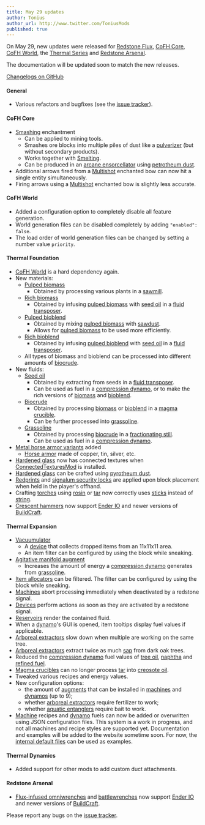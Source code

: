 ```yaml
---
title: May 29 updates
author: Tonius
author_url: http://www.twitter.com/ToniusMods
published: true
---
```


On May 29, new updates were released for [Redstone Flux](/docs/redstone-flux/),
[CoFH Core](/docs/cofh-core-4/), [CoFH World](/docs/cofh-world/), the [Thermal
Series](/docs/#thermal-series) and [Redstone Arsenal](/docs/redstone-arsenal/).

The documentation will be updated soon to match the new releases.

[Changelogs on GitHub](https://github.com/CoFH/Version)

#### General
* Various refactors and bugfixes (see the [issue
  tracker](https://github.com/CoFH/Feedback/issues?q=is%3Aissue+is%3Aclosed+label%3Afixed+sort%3Aupdated-desc)).

#### CoFH Core
* [Smashing](/docs/cofh-core-4/smashing/) enchantment
  * Can be applied to mining tools.
  * Smashes ore blocks into multiple piles of dust like a
    [pulverizer](/docs/thermal-expansion-5/pulverizer/) (but without secondary
    products).
  * Works together with [Smelting](/docs/cofh-core-4/smelting/).
  * Can be produced in an [arcane
    ensorcellator](/docs/thermal-expansion-5/arcane-ensorcellator/) using
    [petrotheum dust](/docs/thermal-foundation-2/petrotheum-dust/).
* Additional arrows fired from a [Multishot](/docs/cofh-core-4/multishot/)
  enchanted bow can now hit a single entity simultaneously.
* Firing arrows using a [Multishot](/docs/cofh-core-4/multishot/) enchanted bow is
  slightly less accurate.

#### CoFH World
* Added a configuration option to completely disable all feature generation.
* World generation files can be disabled completely by adding `"enabled":
  false`.
* The load order of world generation files can be changed by setting a number
  value `priority`.

#### Thermal Foundation
* [CoFH World](/docs/cofh-world/) is a hard dependency again.
* New materials:
  * [Pulped biomass](/docs/thermal-foundation-2/pulped-biomass/)
    * Obtained by processing various plants in a
      [sawmill](/docs/thermal-expansion-5/sawmill/).
  * [Rich biomass](/docs/thermal-foundation-2/rich-biomass/)
    * Obtained by infusing [pulped
      biomass](/docs/thermal-foundation-2/pulped-biomass/) with [seed
      oil](/docs/thermal-foundation-2/seed-oil/) in a [fluid
      transposer](/docs/thermal-expansion-5/fluid-transposer/).
  * [Pulped bioblend](/docs/thermal-foundation-2/pulped-bioblend/)
    * Obtained by mixing [pulped
      biomass](/docs/thermal-foundation-2/pulped-biomass/) with
      [sawdust](/docs/thermal-foundation-2/sawdust/).
    * Allows for [pulped biomass](/docs/thermal-foundation-2/pulped-biomass/) to
      be used more efficiently.
  * [Rich bioblend](/docs/thermal-foundation-2/rich-bioblend/)
    * Obtained by infusing [pulped
      bioblend](/docs/thermal-foundation-2/pulped-bioblend/) with [seed
      oil](/docs/thermal-foundation-2/seed-oil/) in a [fluid
      transposer](/docs/thermal-expansion-5/fluid-transposer/).
  * All types of biomass and bioblend can be processed into different amounts of
    [biocrude](/docs/thermal-foudation/biocrude/).
* New fluids:
  * [Seed oil](/docs/thermal-foundation-2/seed-oil/)
    * Obtained by extracting from seeds in a [fluid
      transposer](/docs/thermal-expansion-5/fluid-transposer/).
    * Can be used as fuel in a [compression
      dynamo](/docs/thermal-expansion-5/compression-dynamo/), or to make the rich
      versions of [biomass](/docs/thermal-foundation-2/pulped-biomass/) and
      [bioblend](/docs/thermal-foundation-2/pulped-bioblend/).
  * [Biocrude](/docs/thermal-foundation-2/biocrude/)
    * Obtained by processing [biomass](/docs/thermal-foundation-2/pulped-biomass/)
      or [bioblend](/docs/thermal-foundation-2/pulped-bioblend/) in a [magma
      crucible](/docs/thermal-expansion-5/magma-crucible/).
    * Can be further processed into
      [grassoline](/docs/thermal-foundation-2/grassoline/).
  * [Grassoline](/docs/thermal-foundation-2/grassoline/)
    * Obtained by processing [biocrude](/docs/thermal-foundation-2/biocrude/) in a
      [fractionating still](/docs/thermal-expansion-5/fractionating-still/).
    * Can be used as fuel in a [compression
      dynamo](/docs/thermal-expansion-5/compression-dynamo/).
* [Metal horse armor variants](/docs/thermal-foundation-2/horse-armor/) added
  * [Horse armor](https://minecraft.gamepedia.com/Horse_Armor) made of copper,
    tin, silver, etc.
* [Hardened glass](/docs/thermal-foundation-2/hardened-glass/) now has connected
  textures when
  [ConnectedTexturesMod](https://minecraft.curseforge.com/projects/ctm) is
  installed.
* [Hardened glass](/docs/thermal-foundation-2/hardened-glass/) can be crafted
  using [pyrotheum dust](/docs/thermal-foundation-2/pyrotheum-dust/).
* [Redprints](/docs/thermal-foundation-2/redprint/) and [signalum security
  locks](/docs/thermal-foundation-2/signalum-security-lock/) are applied upon
  block placement when held in the player's offhand.
* Crafting [torches](https://minecraft.gamepedia.com/Torch) using
  [rosin](/docs/thermal-foundation-2/rosin/) or
  [tar](/docs/thermal-foundation-2/tar/) now correctly uses
  [sticks](https://minecraft.gamepedia.com/Stick) instead of
  [string](https://minecraft.gamepedia.com/String).
* [Crescent hammers](/docs/thermal-foundation-2/crescent-hammer/) now support
  [Ender IO](http://enderio.com/) and newer versions of
  [BuildCraft](https://www.mod-buildcraft.com/).

#### Thermal Expansion
* [Vacuumulator](/docs/thermal-expansion-5/vacuumulator/)
  * A [device](/docs/thermal-expansion-5/devices/) that collects dropped items
    from an 11x11x11 area.
  * An item filter can be configured by using the block while sneaking.
* [Agitative manifold
  augment](/docs/thermal-expansion-5/augment-agitative-manifold/)
  * Increases the amount of energy a [compression
    dynamo](/docs/thermal-expansion-5/compression-dynamo/) generates from
    [grassoline](/docs/thermal-foundation-2/grassoline/).
* [Item allocators](/docs/thermal-expansion-5/item-allocator/) can be filtered.
  The filter can be configured by using the block while sneaking.
* [Machines](/docs/thermal-expansion-5/machines/) abort processing immediately
  when deactivated by a redstone signal.
* [Devices](/docs/thermal-expansion-5/devices/) perform actions as soon as they
  are activated by a redstone signal.
* [Reservoirs](/docs/thermal-expansion-5/reservoir/) render the contained fluid.
* When a [dynamo](/docs/thermal-expansion-5/dynamos/)'s GUI is opened, item
  tooltips display fuel values if applicable.
* [Arboreal extractors](/docs/thermal-expansion-5/arboreal-extractor/) slow down
  when multiple are working on the same tree.
* [Arboreal extractors](/docs/thermal-expansion-5/arboreal-extractor/) extract
  twice as much [sap](/docs/thermal-foundation-2/sap/) from dark oak trees.
* Reduced the [compression dynamo](/docs/thermal-expansion-5/compression-dynamo/)
  fuel values of [tree oil](/docs/thermal-foundation-2/tree-oil/),
  [naphtha](/docs/thermal-foundation-2/naphtha/) and [refined
  fuel](/docs/thermal-foundation-2/refined-fuel/).
* [Magma crucibles](/docs/thermal-expansion-5/magma-crucible/) can no longer
  process [tar](/docs/thermal-foundation-2/tar/) into [creosote
  oil](/docs/thermal-foundation-2/creosote-oil/).
* Tweaked various recipes and energy values.
* New configuration options:
  * the amount of [augments](/docs/thermal-expansion-5/augments/) that can be
    installed in [machines](/docs/thermal-expansion-5/machines/) and
    [dynamos](/docs/thermal-expansion-5/dynamos/) (up to 9);
  * whether [arboreal extractors](/docs/thermal-expansion-5/arboreal-extractor/)
    require fertilizer to work;
  * whether [aquatic entanglers](/docs/thermal-expansion-5/aquatic-entangler/)
    require bait to work.
* [Machine](/docs/thermal-expansion-5/machines/) recipes and
  [dynamo](/docs/thermal-expansion-5/dynamos/) fuels can now be added or
  overwritten using JSON configuration files. This system is a work in progress,
  and not all machines and recipe styles are supported yet. Documentation and
  examples will be added to the website sometime soon. For now, the [internal
  default
  files](https://github.com/CoFH/ThermalExpansion/tree/1.12/src/main/resources/assets/thermalexpansion/content)
  can be used as examples.

#### Thermal Dynamics
* Added support for other mods to add custom duct attachments.

#### Redstone Arsenal
* [Flux-infused omniwrenches](/docs/redstone-arsenal/flux-infused-omniwrench/)
  and [battlewrenches](/docs/redstone-arsenal/flux-infused-battlewrench/) now
  support [Ender IO](http://enderio.com/) and newer versions of
  [BuildCraft](https://www.mod-buildcraft.com/).

Please report any bugs on the [issue
tracker](http://www.github.com/CoFH/Feedback).
